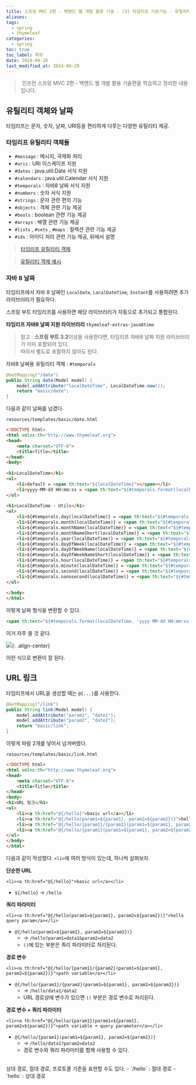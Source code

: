 ```yaml
---
title: 스프링 MVC 2편 - 백엔드 웹 개발 활용 기술 - (3) 타임리프 기본기능 - 유틸리티 객체와 날짜, URL 링크
aliases: 
tags:
  - spring
  - thymeleaf
categories:
  - spring
toc: true
toc_label: 목차
date: 2024-04-28
last_modified_at: 2024-04-29
---
```

>  인프런 스프링 MVC 2편 - 백엔드 웹 개발 활용 기술편을 학습하고 정리한 내용 입니다.

## 유틸리티 객체와 날짜

타임리프는 문자, 숫자, 날짜, URI등을 편리하게 다루는 다양한 유틸리티 제공.

### 타임리프 유틸리티 객체들

- `#message` : 메시지, 국제화 처리
- `#uris` : URI 이스케이프 지원
- `#dates` : java.util.Date 서식 지원
- `#calendars` : java.util.Calendar 서식 지원
- `#temporals` : 자바8 날짜 서식 지원
- `#numbers` : 숫자 서식 지원
- `#strings` : 문자 관련 편의 기능
- `#objects` : 객체 관련 기능 제공
- `#bools` : boolean 관련 기능 제공
- `#arrays` : 배열 관련 기능 제공
- `#lists` , `#sets` , `#maps` : 컬렉션 관련 기능 제공
- `#ids` : 아이디 처리 관련 기능 제공, 뒤에서 설명

> [타임리프 유틸리티 객체](https://www.thymeleaf.org/doc/tutorials/3.0/usingthymeleaf.html#expression-utility-objects)

> [유틸리티 객체 예시](https://www.thymeleaf.org/doc/tutorials/3.0/usingthymeleaf.html#appendix-b-expression-utility-objects)


### 자바 8 날짜

타임리프에서 자바 8 날짜인 `LocalDate`, `LocalDateTime`, `Instant`를 사용하려면 추가 라이브러리가 필요하다.

스프링 부트 타임리프를 사용하면 해당 라이브러리가 자동으로 추가되고 통합된다.

**타임리프 자바8 날짜 지원 라이브러리**
`thymeleaf-extras-java8time`

> 참고 : **스프링 부트 3.2**이상을 사용한다면, 타임리프 자바8 날짜 지원 라이브러리가 이미 포함되어 있다.
> <br>따라서 별도로 포함하지 않아도 된다.

자바8 날짜용 유틸리티 객체 : `#temporals`

```java
@GetMapping("/date")  
public String date(Model model) {  
    model.addAttribute("localDateTime", LocalDateTime.now());  
    return "basic/date";  
}
```

다음과 같이 날짜를 넘겼다.

`resources/templates/basic/date.html`
```html
<!DOCTYPE html>  
<html xmlns:th="http://www.thymeleaf.org">  
<head>  
    <meta charset="UTF-8">  
    <title>Title</title>  
</head>  
<body>  
  
<h1>LocalDateTime</h1>  
<ul>  
    <li>default = <span th:text="${localDateTime}"></span></li>  
    <li>yyyy-MM-dd HH:mm:ss = <span th:text="${#temporals.format(localDateTime, 'yyyy-MM-dd HH:mm:ss')}"></span></li>  
</ul>  
  
<h1>LocalDateTime - Utils</h1>  
<ul>  
    <li>${#temporals.day(localDateTime)} = <span th:text="${#temporals.day(localDateTime)}"></span></li>  
    <li>${#temporals.month(localDateTime)} = <span th:text="${#temporals.month(localDateTime)}"></span></li>  
    <li>${#temporals.monthName(localDateTime)} = <span th:text="${#temporals.monthName(localDateTime)}"></span></li>  
    <li>${#temporals.monthNameShort(localDateTime)} = <span th:text="${#temporals.monthNameShort(localDateTime)}"></span></li>  
    <li>${#temporals.year(localDateTime)} = <span th:text="${#temporals.year(localDateTime)}"></span></li>  
    <li>${#temporals.dayOfWeek(localDateTime)} = <span th:text="${#temporals.dayOfWeek(localDateTime)}"></span></li>  
    <li>${#temporals.dayOfWeekName(localDateTime)} = <span th:text="${#temporals.dayOfWeekName(localDateTime)}"></span></li>  
    <li>${#temporals.dayOfWeekNameShort(localDateTime)} = <span th:text="${#temporals.dayOfWeekNameShort(localDateTime)}"></span></li>  
    <li>${#temporals.hour(localDateTime)} = <span th:text="${#temporals.hour(localDateTime)}"></span></li>  
    <li>${#temporals.minute(localDateTime)} = <span th:text="${#temporals.minute(localDateTime)}"></span></li>  
    <li>${#temporals.second(localDateTime)} = <span th:text="${#temporals.second(localDateTime)}"></span></li>  
    <li>${#temporals.nanosecond(localDateTime)} = <span th:text="${#temporals.nanosecond(localDateTime)}"></span></li>  
</ul>  
  
</body>  
</html>
```

이렇게 날짜 형식을 변환할 수 있다.


```html
<span th:text="${#temporals.format(localDateTime, 'yyyy-MM-dd HH:mm:ss')}"></span>
```

이거 자주 쓸 것 같다.

![](https://i.imgur.com/hq9PkUX.png){: .align-center}

이런 식으로 변환이 잘 된다.

## URL 링크

타임리프에서 URL을 생성할 때는 `@{...}`를 사용한다.

```java
@GetMapping("/link")  
public String link(Model model) {  
    model.addAttribute("param1", "date1");  
    model.addAttribute("param2", "date2");  
    return "basic/link";  
}
```

이렇게 파람 2개를 넣어서 넘겨버렸다.

`resources/templates/basic/link.html`
```html
<!DOCTYPE html>  
<html xmlns:th="http://www.thymeleaf.org">  
<head>  
    <meta charset="UTF-8">  
    <title>Title</title>  
</head>  
<body>  
<h1>URL 링크</h1>  
<ul>  
    <li><a th:href="@{/hello}">basic url</a></li>  
    <li><a th:href="@{/hello(param1=${param1}, param2=${param2})}">hello query param</a></li>  
    <li><a th:href="@{/hello/{param1}/{param2}(param1=${param1}, param2=${param2})}">path variable</a></li>  
    <li><a th:href="@{/hello/{param1}(param1=${param1}, param2=${param2})}">path variable + query parameter</a></li>  
</ul>  
</body>  
</html>
```

다음과 같이 작성했다. `<li>`에 여러 방식이 있는데, 하나씩 살펴보자.

**단순한 URL**

`<li><a th:href="@{/hello}">basic url</a></li>`

- `${/hello}` → `/hello`

**쿼리 파라미터**

`<li><a th:href="@{/hello(param1=${param1}, param2=${param2})}">hello query param</a></li>`

- `@{/hello(param1=${param1}, param2=${param2})}`
	- → `/hello?param1=data1&param2=data2`
	- `()`에 있는 부분은 쿼리 파라미터로 처리된다.

**경로 변수**

`<li><a th:href="@{/hello/{param1}/{param2}(param1=${param1}, param2=${param2})}">path variable</a></li>`

- `@{/hello/{param1}/{param2}(param1=${param1}, param2=${param2})}`
	- → `/hello/data1/data2`
	- URL 경로상에 변수가 있으면 `()` 부분은 경로 변수로 처리된다.

**경로 변수 + 쿼리 파라미터**

`<li><a th:href="@{/hello/{param1}(param1=${param1}, param2=${param2})}">path variable + query parameter</a></li>`

- `@{/hello/{param1}(param1=${param1}, param2=${param2})}`
	- → `/hello/data1?param2=data2`
	- 경로 변수와 쿼리 파라미터를 함께 사용할 수 있다.


<br>
상대 경로, 절대 경로, 프로토콜 기준을 표현할 수도 있다.
- `/hello` : 절대 경로
- `hello` : 상대 경로

